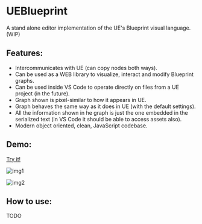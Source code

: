 # UEBlueprint

A stand alone editor implementation of the UE's Blueprint visual language. (WIP)

## Features:

- Intercommunicates with UE (can copy nodes both ways).
- Can be used as a WEB library to visualize, interact and modify Blueprint graphs.
- Can be used inside VS Code to operate directly on files from a UE project (in the future).
- Graph shown is pixel-similar to how it appears in UE.
- Graph behaves the same way as it does in UE (with the default settings).
- All the information shown in he graph is just the one embedded in the serialized text (in VS Code it should be able to access assets also).
- Modern object oriented, clean, JavaScript codebase.

## Demo:
[Try it!](https://barsdeveloper.github.io/ueblueprint/)

![img1](https://github.com/barsdeveloper/ueblueprint/assets/84736467/022704e7-2c9f-4595-9513-cd7770961e0d)

![img2](https://github.com/barsdeveloper/ueblueprint/assets/84736467/cb46ad90-70ed-4aa6-81fd-831abd1519fb)


## How to use:

TODO
